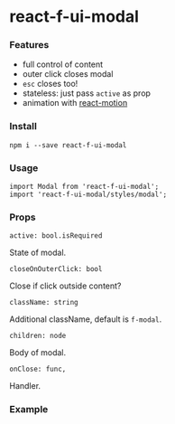 # react-f-ui-modal
### Features
* full control of content
* outer click closes modal
* `esc` closes too!
* stateless: just pass `active` as prop
* animation with [react-motion](https://github.com/chenglou/react-motion)

### Install

`npm i --save react-f-ui-modal`

### Usage
```
import Modal from 'react-f-ui-modal';
import 'react-f-ui-modal/styles/modal';
```

### Props
```
active: bool.isRequired
```
State of modal.

```
closeOnOuterClick: bool
```
Close if click outside content?

```
className: string
```
Additional className, default is `f-modal`.

```
children: node
```
Body of modal.

```
onClose: func,
```
Handler.

### Example
